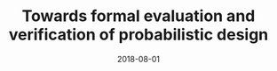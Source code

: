 ---
title: "Towards formal evaluation and verification of probabilistic design"
collection: publications
permalink: /publication/2018-08-01-trans-computer-2018
date: 2018-08-01
venue: 'IEEE Transactions on Computers'
paperurl: 'https://doi.org/10.1109/TC.2018.2807431'
citation: 'Nian-Ze Lee and Jie-Hong R. Jiang. IEEE Transactions on Computers, 67(8):1202-1216, 2018.'
---